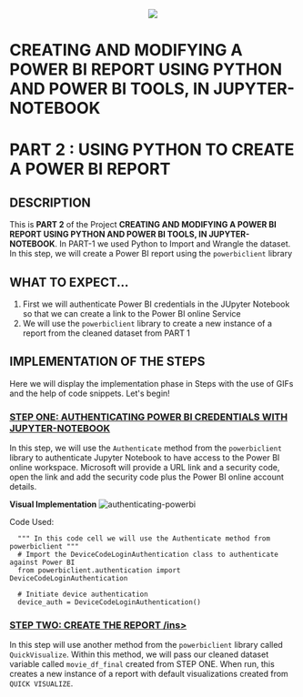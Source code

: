 <p align="center">
  <img src="https://github.com/deepakm925/Power-BI/blob/main/When-Python-meets-Power-BI/resources/banner-3.png"/>

  # CREATING AND MODIFYING A POWER BI REPORT USING PYTHON AND POWER BI TOOLS, IN JUPYTER-NOTEBOOK
  # PART 2 :  USING PYTHON TO CREATE A POWER BI REPORT

## DESCRIPTION
This is **PART 2** of the Project **CREATING AND MODIFYING A POWER BI REPORT USING PYTHON AND POWER BI TOOLS, IN JUPYTER-NOTEBOOK**. In PART-1 we used Python to Import and Wrangle the dataset. 
In this step, we will create a Power BI report using the `powerbiclient` library

## WHAT TO EXPECT...
1. First we will authenticate Power BI credentials in the JUpyter Notebook so that we can create a link to the Power BI online Service
2. We will use the `powerbiclient` library to create a new instance of a report from the cleaned dataset from PART 1

## IMPLEMENTATION OF THE STEPS 
Here we will display the implementation phase in Steps with the use of GIFs and the help of code snippets. Let's begin!

### <ins> STEP ONE: AUTHENTICATING POWER BI CREDENTIALS WITH JUPYTER-NOTEBOOK</ins>
In this step, we will use the `Authenticate` method from the `powerbiclient` library to authenticate Jupyter Notebook to have access to the Power BI online workspace. Microsoft will provide a URL link and a security code, open the link and add the security code plus the Power BI online account details.

**Visual Implementation**
![authenticating-powerbi](https://github.com/deepakm925/Power-BI/blob/main/When-Python-meets-Power-BI/Creating-and-Modifying-a-Power-BI-report-within-Jupyter-Notebook/PART-2-Using-Python-to-Create-a-Power-BI-Report/resources/powerbi-authentication.gif)

Code Used:

      """ In this code cell we will use the Authenticate method from powerbiclient """
      # Import the DeviceCodeLoginAuthentication class to authenticate against Power BI
      from powerbiclient.authentication import DeviceCodeLoginAuthentication

      # Initiate device authentication
      device_auth = DeviceCodeLoginAuthentication()

### <ins> STEP TWO: CREATE THE REPORT /ins>
In this step will use another method from the `powerbiclient` library called `QuickVisualize`. Within this method, we will pass our cleaned dataset variable called `movie_df_final` created from STEP ONE. When run, this creates a new instance of a report with default visualizations created from `QUICK VISUALIZE`.
